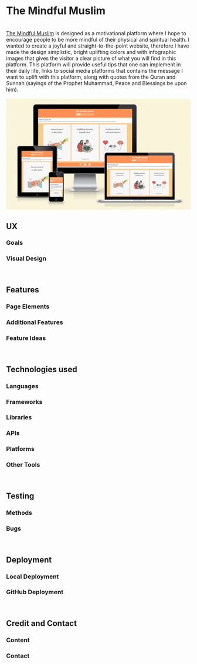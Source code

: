 <h1>The Mindful Muslim</h1>
<br>
<a href="https://mristimaki.github.io/themindfulmuslim/" target="_blank">The Mindful Muslim</a> is designed as a motivational platform where I hope to encourage people to be more mindful of their physical and spiritual health. I wanted to create a joyful and straight-to-the-point website, therefore I have made the design simplistic, bright uplifting colors and with infographic images that gives the visitor a clear picture of what you will find in this platform. This platform will provide useful tips that one can implement in their daily life, links to social media platforms that contains the message I want to uplift with this platform, along with quotes from the Quran and Sunnah (sayings of the Prophet Muhammad, Peace and Blessings be upon him).
<br>
<br>
<img src="assets/images/homepage.png" alt="Homepage view on different devices">
<br>
<h2>UX</h2>

<h3>Goals</h3>
<h3>Visual Design</h3>
<br>

<h2>Features</h2>

<h3>Page Elements</h3>
<h3>Additional Features</h3>
<h3>Feature Ideas</h3>
<br>

<h2>Technologies used</h2>

<h3>Languages</h3>
<h3>Frameworks</h3>
<h3>Libraries</h3>
<h3>APIs</h3>
<h3>Platforms</h3>
<h3>Other Tools</h3>
<br>

<h2>Testing</h2>

<h3>Methods</h3>
<h3>Bugs</h3>
<br>

<h2>Deployment</h2>

<h3>Local Deployment</h3>
<h3>GitHub Deployment</h3>
<br>

<h2>Credit and Contact</h2>

<h3>Content</h3>
<h3>Contact</h3>

